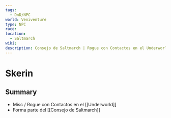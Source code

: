 ```yaml
---
tags:
  - DnD/NPC
world: Veniventure
type: NPC
race: 
location:
  - Saltmarch
wiki: 
description: Consejo de Saltmarch | Rogue con Contactos en el Underworld | Sin Alinamiento
---
```


# Skerin

## Summary

- Misc / Rogue con Contactos en el [[Underworld]]
- Forma parte del [[Consejo de Saltmarch]]